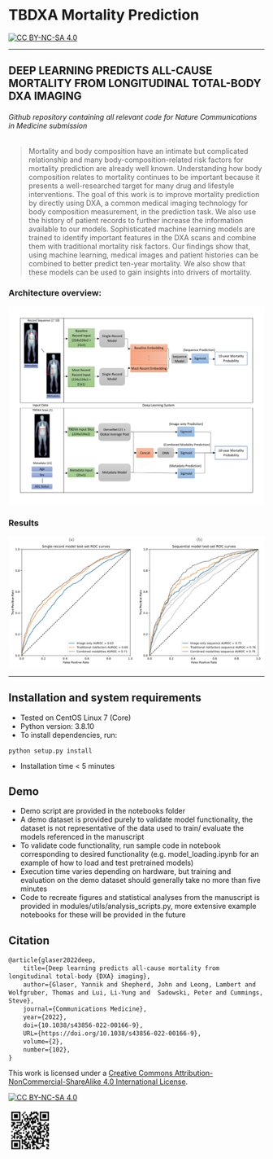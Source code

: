 
# TBDXA Mortality Prediction 

[![CC BY-NC-SA 4.0][cc-by-nc-sa-shield]][cc-by-nc-sa]

---

## DEEP LEARNING PREDICTS ALL-CAUSE MORTALITY FROM LONGITUDINAL TOTAL-BODY DXA IMAGING
###### Github repository containing all relevant code for Nature Communications in Medicine submission

>Mortality and body composition have an intimate but complicated relationship and many body-composition-related risk factors for mortality prediction are already well known. Understanding how body composition relates to mortality continues to be important because it presents a well-researched target for many drug and lifestyle interventions.
The goal of this work is to improve mortality prediction by directly using DXA, a common medical imaging technology for body composition measurement, in the prediction task. We also use the history of patient records to further increase the information available to our models.
Sophisticated machine learning models are trained to identify important features in the DXA scans and combine them with traditional mortality risk factors.
Our findings show that, using machine learning, medical images and patient histories can be combined to better predict ten-year mortality. We also show that these models can be used to gain insights into drivers of mortality.

### Architecture overview:

![Architecture Diagram](images/architecture_diagram.png)

### Results

![AUROC Curves](images/auroc_performance.png)

---

## Installation and system requirements

- Tested on CentOS Linux 7 (Core)
- Python version: 3.8.10
- To install dependencies, run:

```python3
python setup.py install
```

- Installation time < 5 minutes

## Demo

- Demo script are provided in the notebooks folder
- A demo dataset is provided purely to validate model functionality, the dataset is not representative of the data used to train/ evaluate the models referenced in the manuscript
- To validate code functionality, run sample code in notebook corresponding to desired functionality (e.g. model_loading.ipynb for an example of how to load and test pretrained models)
- Execution time varies depending on hardware, but training and evaluation on the demo dataset should generally take no more than five minutes
- Code to recreate figures and statistical analyses from the manuscript is provided in modules/utils/analysis_scripts.py, more extensive example notebooks for these will be provided in the future

## Citation
```
@article{glaser2022deep,
    title={Deep learning predicts all-cause mortality from longitudinal total-body {DXA} imaging},
    author={Glaser, Yannik and Shepherd, John and Leong, Lambert and Wolfgruber, Thomas and Lui, Li-Yung and  Sadowski, Peter and Cummings, Steve},
    journal={Communications Medicine},
    year={2022},
    doi={10.1038/s43856-022-00166-9},
    URL={https://doi.org/10.1038/s43856-022-00166-9},
    volume={2},
    number={102},
}
```

This work is licensed under a
[Creative Commons Attribution-NonCommercial-ShareAlike 4.0 International License][cc-by-nc-sa]. 

[![CC BY-NC-SA 4.0][cc-by-nc-sa-image]][cc-by-nc-sa]

<img src="./images/tbdxa_github_qr.svg" width="85">

[cc-by-nc-sa]: http://creativecommons.org/licenses/by-nc-sa/4.0/
[cc-by-nc-sa-image]: https://licensebuttons.net/l/by-nc-sa/4.0/88x31.png
[cc-by-nc-sa-shield]: https://img.shields.io/badge/License-CC%20BY--NC--SA%204.0-lightgrey.svg
